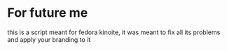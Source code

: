 # For future me
this is a script meant for fedora kinoite, it was meant to fix all its problems and apply your branding to it
